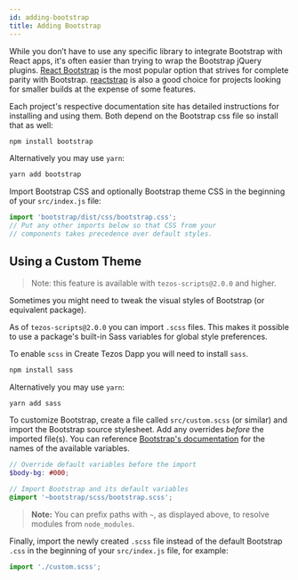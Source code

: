 ```yaml
---
id: adding-bootstrap
title: Adding Bootstrap
---
```


While you don’t have to use any specific library to integrate Bootstrap with React apps, it's often easier than trying to wrap the Bootstrap jQuery plugins. [React Bootstrap](https://react-bootstrap.netlify.com/) is the most popular option that strives for complete parity with Bootstrap. [reactstrap](https://reactstrap.github.io/) is also a good choice for projects looking for smaller builds at the expense of some features.

Each project's respective documentation site has detailed instructions for installing and using them. Both depend on the Bootstrap css file so install that as well:

```sh
npm install bootstrap
```

Alternatively you may use `yarn`:

```sh
yarn add bootstrap
```

Import Bootstrap CSS and optionally Bootstrap theme CSS in the beginning of your `src/index.js` file:

```js
import 'bootstrap/dist/css/bootstrap.css';
// Put any other imports below so that CSS from your
// components takes precedence over default styles.
```

## Using a Custom Theme

> Note: this feature is available with `tezos-scripts@2.0.0` and higher.

Sometimes you might need to tweak the visual styles of Bootstrap (or equivalent package).

As of `tezos-scripts@2.0.0` you can import `.scss` files. This makes it possible to use a package's built-in Sass variables for global style preferences.

To enable `scss` in Create Tezos Dapp you will need to install `sass`.

```sh
npm install sass
```

Alternatively you may use `yarn`:

```sh
yarn add sass
```

To customize Bootstrap, create a file called `src/custom.scss` (or similar) and import the Bootstrap source stylesheet. Add any overrides _before_ the imported file(s). You can reference [Bootstrap's documentation](https://getbootstrap.com/docs/4.6/getting-started/theming/#variable-defaults) for the names of the available variables.

```scss
// Override default variables before the import
$body-bg: #000;

// Import Bootstrap and its default variables
@import '~bootstrap/scss/bootstrap.scss';
```

> **Note:** You can prefix paths with `~`, as displayed above, to resolve modules from `node_modules`.

Finally, import the newly created `.scss` file instead of the default Bootstrap `.css` in the beginning of your `src/index.js` file, for example:

```javascript
import './custom.scss';
```
